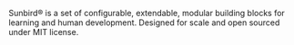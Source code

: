 Sunbird® is a set of configurable, extendable, modular building blocks for learning and human development. Designed for scale and open sourced under MIT license.
